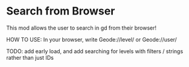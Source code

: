 # Search from Browser

This mod allows the user to search in gd from their browser!

HOW TO USE:
In your browser, write 
Geode://level/<ID> or Geode://user/<Username>

TODO: add early load, and add searching for levels with filters / strings rather than just IDs

